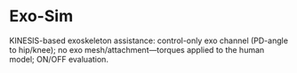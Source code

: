 # Exo-Sim
KINESIS-based exoskeleton assistance: control-only exo channel (PD-angle to hip/knee); no exo mesh/attachment—torques applied to the human model; ON/OFF evaluation.
